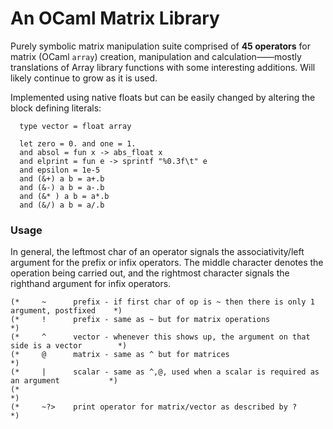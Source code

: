 # An OCaml Matrix Library

Purely symbolic matrix manipulation suite comprised of **45 operators** for matrix (OCaml `array`) creation, manipulation and calculation——mostly translations of Array library functions with some interesting additions. Will likely continue to grow as it is used.

Implemented using native floats but can be easily changed by altering the block defining literals:
```
  type vector = float array 

  let zero = 0. and one = 1. 
  and absol = fun x -> abs_float x
  and elprint = fun e -> sprintf "%0.3f\t" e
  and epsilon = 1e-5
  and (&+) a b = a+.b
  and (&-) a b = a-.b
  and (&* ) a b = a*.b
  and (&/) a b = a/.b
```


### Usage

In general, the leftmost char of an operator signals the associativity/left argument for the prefix or infix operators. The middle character denotes the operation being carried out, and the rightmost character signals the righthand argument for infix operators.
```
(*     ~      prefix - if first char of op is ~ then there is only 1 argument, postfixed    *)
(*     !      prefix - same as ~ but for matrix operations                                  *)
(*     ^      vector - whenever this shows up, the argument on that side is a vector        *)
(*     @      matrix - same as ^ but for matrices                                           *)
(*     |      scalar - same as ^,@, used when a scalar is required as an argument           *)
(*                                                                                          *)
(*     ~?>    print operator for matrix/vector as described by ?                            *)
```